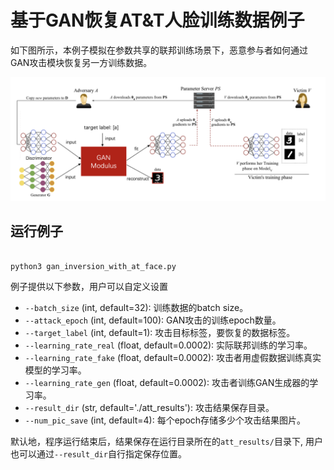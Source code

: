 # 基于GAN恢复AT&T人脸训练数据例子

如下图所示，本例子模拟在参数共享的联邦训练场景下，恶意参与者如何通过GAN攻击模块恢复另一方训练数据。

<p align="center">
  <img src="../../docs/images/gan_example.png?raw=true" width="700" title="GAN attack in federated learning">
</p>


## 运行例子


```shell

python3 gan_inversion_with_at_face.py

```

例子提供以下参数，用户可以自定义设置

- `--batch_size` (int, default=32): 训练数据的batch size。
- `--attack_epoch` (int, default=100): GAN攻击的训练epoch数量。
- `--target_label` (int, default=1): 攻击目标标签，要恢复的数据标签。
- `--learning_rate_real` (float, default=0.0002): 实际联邦训练的学习率。
- `--learning_rate_fake` (float, default=0.0002): 攻击者用虚假数据训练真实模型的学习率。
- `--learning_rate_gen` (float, default=0.0002): 攻击者训练GAN生成器的学习率。
- `--result_dir` (str, default='./att_results'): 攻击结果保存目录。
- `--num_pic_save` (int, default=4): 每个epoch存储多少个攻击结果图片。


默认地，程序运行结束后，结果保存在运行目录所在的`att_results/`目录下, 用户也可以通过`--result_dir`自行指定保存位置。